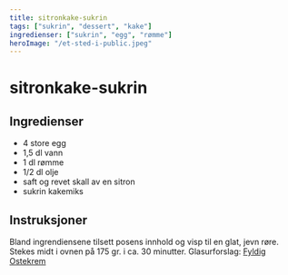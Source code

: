 ```yaml
---
title: sitronkake-sukrin
tags: ["sukrin", "dessert", "kake"]
ingredienser: ["sukrin", "egg", "rømme"]
heroImage: "/et-sted-i-public.jpeg"
---
```


# sitronkake-sukrin

## Ingredienser

- 4 store egg
- 1,5 dl vann
- 1 dl rømme
- 1/2 dl olje
- saft og revet skall av en sitron
- sukrin kakemiks

## Instruksjoner

Bland ingrendiensene tilsett posens innhold og visp til en glat, jevn røre. Stekes midt i ovnen på 175 gr. i ca. 30 minutter. Glasurforslag: [Fyldig Ostekrem](./ostekrem-sukrin)
